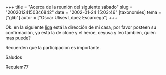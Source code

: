 +++
title = "Acerca de la reunión del siguiente sábado"
slug = "20020124150346842"
date = "2002-01-24 15:03:46"
[taxonomies]
tema = ["glib"]
autor = ["Oscar Ulises López Escárcega"]
+++

Ok. en la siguiente
[liga](http://glib.org.mx/article.php?story=20011211234509220) está la
dirección de mi casa, por favor posteen su confirmación, ya está la de
clone y el heroe, ceyusa y leo también, quién mas puede?

Recuerden que la participacion es importante.

Saludos

Requiem77

